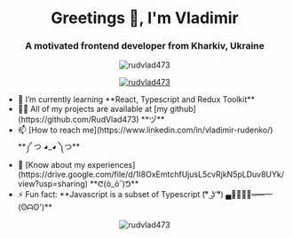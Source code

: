 <h1 align="center">Greetings 👋, I'm Vladimir</h1>
<h3 align="center">A motivated frontend developer from Kharkiv, Ukraine</h3>

<p align="center">
  <img src="https://komarev.com/ghpvc/?username=rudvlad473&label=Profile%20views&color=0e75b6&style=flat"
    alt="rudvlad473" />
</p>

<p align="center">
  <a href="https://github.com/ryo-ma/github-profile-trophy">
    <img src="https://github-profile-trophy.vercel.app/?username=rudvlad473" alt="rudvlad473" />
  </a>
</p>

<ul>
  <li>
    🌱 I’m currently learning **React, Typescript and Redux Toolkit**
  </li>

  <li>
    👨‍💻 All of my projects are available at [my github](https://github.com/RudVlad473) **ヅ**
  </li>

  <li>
    📫 [How to reach me](https://www.linkedin.com/in/vladimir-rudenko/) **༼ つ ◕_◕ ༽つ**
  </li>

  <li>
    📄 [Know about my experiences](https://drive.google.com/file/d/1I8OxEmtchfUjusL5cvRjkN5pLDuv8UYk/view?usp=sharing)
    **ᕦ(ò_óˇ)ᕤ**
  </li>

  <li>
    ⚡ Fun fact: **Javascript is a subset of Typescript (͡° ͜ʖ ͡°) ▄︻̷̿┻̿═━一 (ʘᗩʘ')**
  </li>
</ul>

<p align="center">
  <img align="center"
    src="https://github-readme-stats.vercel.app/api/top-langs?username=rudvlad473&show_icons=true&locale=en&layout=compact"
    alt="rudvlad473" />
</p>
